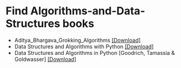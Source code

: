# Find Algorithms-and-Data-Structures books 

* Aditya_Bhargava_Grokking_Algorithms [[Download]](/Book/Aditya_Bhargava_Grokking_Algorithms_.pdf)
* Data Structures and Algorithms with Python [[Download]](/Book/Data%20Structures%20and%20Algorithms%20with%20Python.pdf)
* Data Structures and Algorithms in Python [Goodrich, Tamassia & Goldwasser] 
[[Download]](/Book/Data%20Structures%20and%20Algorithms%20in%20Python%20%5BGoodrich%2C%20Tamassia%20%26%20Goldwasser%202013-03-18%5D.pdf)



